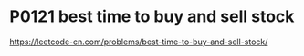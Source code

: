 # P0121 best time to buy and sell stock 

https://leetcode-cn.com/problems/best-time-to-buy-and-sell-stock/
